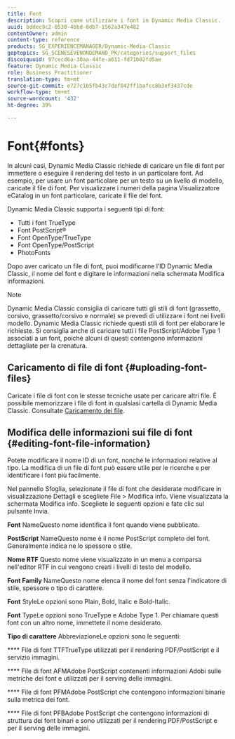 ```yaml
---
title: Font
description: Scopri come utilizzare i font in Dynamic Media Classic.
uuid: bddec9c2-8530-4bbd-8db7-1562a347e482
contentOwner: admin
content-type: reference
products: SG_EXPERIENCEMANAGER/Dynamic-Media-Classic
geptopics: SG_SCENESEVENONDEMAND_PK/categories/support_files
discoiquuid: 97cecd6a-30aa-44fe-a611-fd71b02fd5ae
feature: Dynamic Media Classic
role: Business Practitioner
translation-type: tm+mt
source-git-commit: e727c1b5fb43c7def842ff1bafcc8b3ef3437cde
workflow-type: tm+mt
source-wordcount: '432'
ht-degree: 39%

---
```



# Font{#fonts}

In alcuni casi, Dynamic Media Classic richiede di caricare un file di font per immettere o eseguire il rendering del testo in un particolare font. Ad esempio, per usare un font particolare per un testo su un livello di modello, caricate il file di font. Per visualizzare i numeri della pagina Visualizzatore eCatalog in un font particolare, caricate il file del font.

Dynamic Media Classic supporta i seguenti tipi di font:

* Tutti i font TrueType
* Font PostScript®
* Font OpenType/TrueType
* Font OpenType/PostScript
* PhotoFonts

Dopo aver caricato un file di font, puoi modificarne l’ID Dynamic Media Classic, il nome del font e digitare le informazioni nella schermata Modifica informazioni.

>[!NOTE]
>
>Dynamic Media Classic consiglia di caricare tutti gli stili di font (grassetto, corsivo, grassetto/corsivo e normale) se prevedi di utilizzare i font nei livelli modello. Dynamic Media Classic richiede questi stili di font per elaborare le richieste. Si consiglia anche di caricare tutti i file PostScript/Adobe Type 1 associati a un font, poiché alcuni di questi contengono informazioni dettagliate per la crenatura.

## Caricamento di file di font  {#uploading-font-files}

Caricate i file di font con le stesse tecniche usate per caricare altri file. È possibile memorizzare i file di font in qualsiasi cartella di Dynamic Media Classic. Consultate [Caricamento dei file](uploading-files.md#uploading_your_files).

## Modifica delle informazioni sui file di font  {#editing-font-file-information}

Potete modificare il nome ID di un font, nonché le informazioni relative al tipo. La modifica di un file di font può essere utile per le ricerche e per identificare i font più facilmente.

Nel pannello Sfoglia, selezionate il file di font che desiderate modificare in visualizzazione Dettagli e scegliete File > Modifica info. Viene visualizzata la schermata Modifica info. Scegliete le seguenti opzioni e fate clic sul pulsante Invia.

**Font** NameQuesto nome identifica il font quando viene pubblicato.

**PostScript** NameQuesto nome è il nome PostScript completo del font. Generalmente indica ne lo spessore o stile.

**Nome RTF** Questo nome viene visualizzato in un menu a comparsa nell&#39;editor RTF in cui vengono creati i livelli di testo del modello.

**Font Family** NameQuesto nome elenca il nome del font senza l&#39;indicatore di stile, spessore o tipo di carattere.

**Font** StyleLe opzioni sono Plain, Bold, Italic e Bold-Italic.

**Font** TypeLe opzioni sono TrueType e Adobe Type 1. Per chiamare questi font con un altro nome, immettete il nome desiderato.

**Tipo di carattere** AbbreviazioneLe opzioni sono le seguenti:

**** File di font TTFTrueType utilizzati per il rendering PDF/PostScript e il servizio immagini.

**** File di font AFMAdobe PostScript contenenti informazioni Adobi sulle metriche dei font e utilizzati per il serving delle immagini.

**** File di font PFMAdobe PostScript che contengono informazioni binarie sulla metrica dei font.

**** File di font PFBAdobe PostScript che contengono informazioni di struttura dei font binari e sono utilizzati per il rendering PDF/PostScript e per il serving delle immagini.

